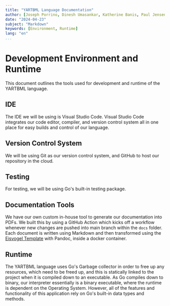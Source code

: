 ```yaml
---
title: "YARTBML Language Documentation"
author: [Joseph Porrino, Dinesh Umasankar, Katherine Banis, Paul Jensen]
date: "2024-04-23"
subject: "Markdown"
keywords: [Environment, Runtime]
lang: "en"
...
```


# Development Environment and Runtime

This document outlines the tools used for development and runtime of the YARTBML language. 

## IDE

The IDE we will be using is Visual Studio Code. Visual Studio Code integrates our code editor, compiler, and version control system all in one place for easy builds and control of our language.

## Version Control System

We will be using Git as our version control system, and GitHub to host our repository in the cloud. 

## Testing

For testing, we will be using Go's built-in testing package.

## Documentation Tools

We have our own custom in-house tool to generate our documentation into PDFs.
We built this by using a GitHub Action which kicks off a workflow whenever new changes are pushed into main branch within 
the `docs` folder. Each document is written using Markdown and then transformed using the [Eisvogel Template](https://github.com/Wandmalfarbe/pandoc-latex-template)
with Pandoc, inside a docker container.

## Runtime

The YARTBML language uses Go's Garbage collector in order to free up any resources, which need to be freed up, and this is statically linked to the project when it is compiled down to an
executable. As Go compiles down to binary, our interpreter essentially is a binary executable, where the runtime is dependent on the Operating System. However, all of the features
and functionality of this application rely on Go's built-in data types and methods.

